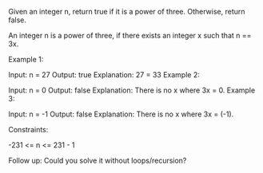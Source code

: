 Given an integer n, return true if it is a power of three. Otherwise, return false.

An integer n is a power of three, if there exists an integer x such that n == 3x.

Example 1:

Input: n = 27
Output: true
Explanation: 27 = 33
Example 2:

Input: n = 0
Output: false
Explanation: There is no x where 3x = 0.
Example 3:

Input: n = -1
Output: false
Explanation: There is no x where 3x = (-1).

Constraints:

-231 <= n <= 231 - 1

Follow up: Could you solve it without loops/recursion?
